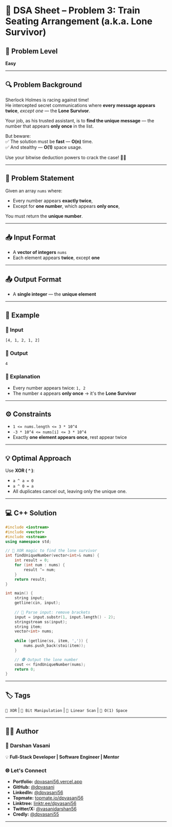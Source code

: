 # 🚂 DSA Sheet – Problem 3: Train Seating Arrangement (a.k.a. Lone Survivor)

## 🎯 Problem Level  
**Easy**

---

## 🔍 Problem Background  

Sherlock Holmes is racing against time!  
He intercepted secret communications where **every message appears twice**, *except one* — the **Lone Survivor**.  

Your job, as his trusted assistant, is to **find the unique message** — the number that appears **only once** in the list.  

But beware:  
✅ The solution must be **fast** — **O(n)** time.  
✅ And stealthy — **O(1)** space usage.

Use your bitwise deduction powers to crack the case! 🕵️‍♂️

---

## 📝 Problem Statement  

Given an array `nums` where:  
- Every number appears **exactly twice**,  
- Except for **one number**, which appears **only once**,  

You must return the **unique number**.

---

## 📥 Input Format  

- A **vector of integers** `nums`  
- Each element appears **twice**, except **one**

---

## 📤 Output Format  

- A **single integer** — the **unique element**

---

## 🧪 Example  

### 🔹 Input  
```
[4, 1, 2, 1, 2]
```

### 🔹 Output  
```
4
```

### 🧠 Explanation  
- Every number appears twice: `1, 2`  
- The number `4` appears **only once** → it's the **Lone Survivor**

---

## ⚙️ Constraints  

- `1 <= nums.length <= 3 * 10^4`  
- `-3 * 10^4 <= nums[i] <= 3 * 10^4`  
- Exactly **one element appears once**, rest appear twice  

---

## 💡 Optimal Approach  

Use **XOR ( ^ )**:  
- `a ^ a = 0`  
- `a ^ 0 = a`  
- All duplicates cancel out, leaving only the unique one.

---

## 💻 C++ Solution  

```cpp
#include <iostream>
#include <vector>
#include <sstream>
using namespace std;

// 🧠 XOR magic to find the lone survivor
int findUniqueNumber(vector<int>& nums) {
    int result = 0;
    for (int num : nums) {
        result ^= num;
    }
    return result;
}

int main() {
    string input;
    getline(cin, input);
    
    // 🔄 Parse input: remove brackets
    input = input.substr(1, input.length() - 2);
    stringstream ss(input);
    string item;
    vector<int> nums;
    
    while (getline(ss, item, ',')) {
        nums.push_back(stoi(item));
    }

    // 🕵️ Output the lone number
    cout << findUniqueNumber(nums);
    return 0;
}
```

---

## 🏷️ Tags  
`🧠 XOR` | `🧮 Bit Manipulation` | `🔁 Linear Scan` | `💾 O(1) Space`

---

## 👨‍💻 Author  

### 🚀 **Darshan Vasani**  
💡 **Full-Stack Developer | Software Engineer | Mentor**   

### 🌐 Let's Connect  
- **Portfolio:** [dpvasani56.vercel.app](https://dpvasani56.vercel.app)  
- **GitHub:** [@dpvasani](https://github.com/dpvasani)  
- **LinkedIn:** [@dpvasani56](https://www.linkedin.com/in/dpvasani56/)  
- **Topmate:** [topmate.io/dpvasani56](https://topmate.io/dpvasani56)  
- **Linktree:** [linktr.ee/dpvasani56](https://linktr.ee/dpvasani56)  
- **Twitter/X:** [@vasanidarshan56](https://x.com/vasanidarshan56)  
- **Credly:** [@dpvasani55](https://www.credly.com/users/dpvasani55/)

---
